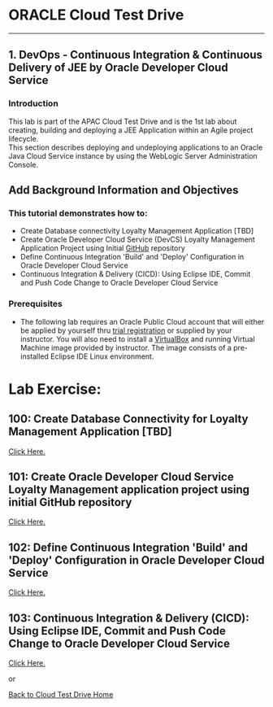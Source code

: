 # ORACLE Cloud Test Drive #
-----
## 1. DevOps - Continuous Integration & Continuous Delivery of JEE by Oracle Developer Cloud Service ##

### Introduction
This lab is part of the APAC Cloud Test Drive and is the 1st lab about creating, building and deploying a JEE Application within an Agile project lifecycle.  
This section describes deploying and undeploying applications to an Oracle Java Cloud Service instance by using the WebLogic Server Administration Console.


## **Add Background Information and Objectives** ##


### This tutorial demonstrates how to:
- Create Database connectivity Loyalty Management Application [TBD]
- Create Oracle Developer Cloud Service (DevCS) Loyalty Management Application Project using Initial [GitHub](https://github.com) repository
- Define Continuous Integration 'Build' and 'Deploy' Configuration in Oracle Developer Cloud Service 
- Continuous Integration & Delivery (CICD): Using Eclipse IDE, Commit and Push Code Change to Oracle Developer Cloud Service

### Prerequisites

- The following lab requires an Oracle Public Cloud account that will either be applied by yourself thru [trial registration](https://cloud.oracle.com/en_US/tryit) or supplied by your instructor. You will also need to install a [VirtualBox](https://www.virtualbox.org/) and running Virtual Machine image provided by instructor. The image consists of a pre-installed Eclipse IDE Linux environment.

# Lab Exercise:

## 100: Create Database Connectivity for Loyalty Management Application [TBD]

[Click Here.](100-JavaAppsLab.md)

## 101: Create Oracle Developer Cloud Service Loyalty Management application project using initial GitHub repository

[Click Here.](101-JavaAppsLab.md)

## 102: Define Continuous Integration 'Build' and 'Deploy' Configuration in Oracle Developer Cloud Service

[Click Here.](102-JavaAppsLab.md)

## 103: Continuous Integration & Delivery (CICD): Using Eclipse IDE, Commit and Push Code Change to Oracle Developer Cloud Service

[Click Here.](103-JavaAppsLab.md)

or

[Back to Cloud Test Drive Home](../README.md)
